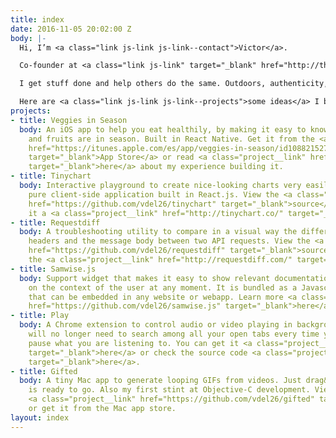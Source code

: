 ```yaml
---
title: index
date: 2016-11-05 20:02:00 Z
body: |-
  Hi, I’m <a class="link js-link js-link--contact">Victor</a>.

  Co-founder at <a class="link js-link" target="_blank" href="http://thenorthstudio.com">North</a>, a digital product studio from Barcelona.

  I get stuff done and help others do the same. Outdoors, authenticity, curiosity, and life’s simple pleasures &mdash;like great food&mdash; turn me on.

  Here are <a class="link js-link js-link--projects">some ideas</a> I build for fun on my free time.
projects:
- title: Veggies in Season
  body: An iOS app to help you eat healthily, by making it easy to know which vegetables
    and fruits are in season. Built in React Native. Get it from the <a class="project__link"
    href="https://itunes.apple.com/es/app/veggies-in-season/id1088215278?l=en&mt=8"
    target="_blank">App Store</a> or read <a class="project__link" href="https://medium.com/@vdg/building-an-ios-app-in-react-native-3db2f73fe878#.3ah7uud6p"
    target="_blank">here</a> about my experience building it.
- title: Tinychart
  body: Interactive playground to create nice-looking charts very easily. It is a
    pure client-side application built in React.js. View the <a class="project__link"
    href="https://github.com/vdel26/tinychart" target="_blank">source</a> or give
    it a <a class="project__link" href="http://tinychart.co/" target="_blank">try</a>.
- title: Requestdiff
  body: A troubleshooting utility to compare in a visual way the differences in HTTP
    headers and the message body between two API requests. View the <a class="project__link"
    href="https://github.com/vdel26/requestdiff" target="_blank">source</a> or visit
    the <a class="project__link" href="http://requestdiff.com/" target="_blank">site</a>.
- title: Samwise.js
  body: Support widget that makes it easy to show relevant documentation links based
    on the context of the user at any moment. It is bundled as a Javascript/CSS library
    that can be embedded in any website or webapp. Learn more <a class="project__link"
    href="https://github.com/vdel26/samwise.js" target="_blank">here</a>
- title: Play
  body: A Chrome extension to control audio or video playing in background tabs. You
    will no longer need to search among all your open tabs every time you have to
    pause what you are listening to. You can get it <a class="project__link" href="https://github.com/vdel26/play"
    target="_blank">here</a> or check the source code <a class="project__link" href="https://github.com/vdel26/play"
    target="_blank">here</a>.
- title: Gifted
  body: A tiny Mac app to generate looping GIFs from videos. Just drag&drop and it
    is ready to go. Also my first stint at Objective-C development. View the source
    <a class="project__link" href="https://github.com/vdel26/gifted" target="_blank">here</a>
    or get it from the Mac app store.
layout: index
---
```


